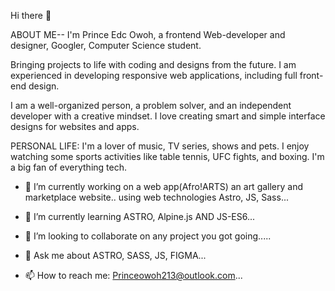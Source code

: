  Hi there 👋

ABOUT ME--
I'm Prince Edc Owoh, a frontend Web-developer and designer, Googler, Computer Science student.

Bringing projects to life with coding and designs from the future.
I am experienced in developing responsive web applications, including full front-end design.

I am a well-organized person, a problem solver, and an independent developer with a creative mindset.
I love creating smart and simple interface designs for websites and apps.

PERSONAL LIFE: I'm a lover of music, TV series, shows and pets. 
I enjoy watching some sports activities like table tennis, UFC fights, and boxing. I'm a big fan of everything tech. 



- 🔭 I’m currently working on a web app(Afro!ARTS) an art gallery and marketplace website.. using web technologies Astro, JS, Sass...

- 🌱 I’m currently learning ASTRO, Alpine.js AND JS-ES6...

- 👯 I’m looking to collaborate on any project you got going.....

- 💬 Ask me about ASTRO, SASS, JS, FIGMA...


- 📫 How to reach me: Princeowoh213@outlook.com...

<!--
**PRINXWARE/Prinxware** is a ✨ _special_ ✨ repository because its `README.md` (this file) appears on your GitHub profile.

Here are some ideas to get you started:

- 🔭 I’m currently working on ...
- 🌱 I’m currently learning ...
- 👯 I’m looking to collaborate on ...
- 🤔 I’m looking for help with ...
- 💬 Ask me about ...
- 📫 How to reach me: ...
- 😄 Pronouns: ...
- ⚡ Fun fact: ...
-->
